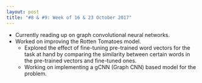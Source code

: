 ```yaml
---
layout: post
title: "#8 & #9: Week of 16 & 23 October 2017"
---
```


- Currently reading up on graph convolutional neural networks.
- Worked on improving the Rotten Tomatoes model.
  - Explored the effect of fine-tuning pre-trained word vectors for the task at hand by comparing the similarity between certain words in the pre-trained vectors and fine-tuned ones.
  - Working on implementing a gCNN (Graph CNN) based model for the problem.
